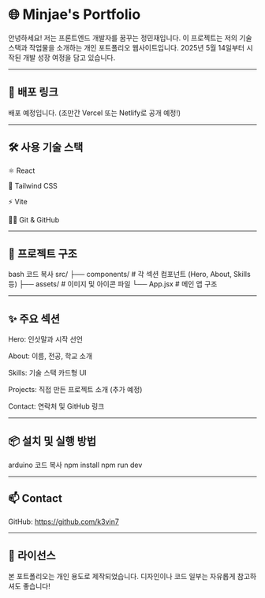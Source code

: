# 🌐 Minjae's Portfolio
안녕하세요! 저는 프론트엔드 개발자를 꿈꾸는 정민재입니다.
이 프로젝트는 저의 기술 스택과 작업물을 소개하는 개인 포트폴리오 웹사이트입니다.
2025년 5월 14일부터 시작된 개발 성장 여정을 담고 있습니다.

---

## 🔗 배포 링크
배포 예정입니다. (조만간 Vercel 또는 Netlify로 공개 예정!)

---

## 🛠️ 사용 기술 스택
⚛️ React

🎨 Tailwind CSS

⚡ Vite

🧑‍💻 Git & GitHub

---

## 📁 프로젝트 구조
bash
코드 복사
src/
├── components/      # 각 섹션 컴포넌트 (Hero, About, Skills 등)
├── assets/          # 이미지 및 아이콘 파일
└── App.jsx          # 메인 앱 구조

---

## ✨ 주요 섹션
Hero: 인삿말과 시작 선언

About: 이름, 전공, 학교 소개

Skills: 기술 스택 카드형 UI

Projects: 직접 만든 프로젝트 소개 (추가 예정)

Contact: 연락처 및 GitHub 링크

---

## 📦 설치 및 실행 방법
arduino
코드 복사
npm install
npm run dev

---

## 📫 Contact
GitHub: https://github.com/k3vin7

---

## 📝 라이선스
본 포트폴리오는 개인 용도로 제작되었습니다.
디자인이나 코드 일부는 자유롭게 참고하셔도 좋습니다!